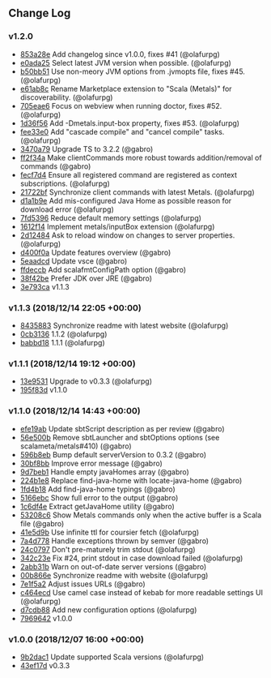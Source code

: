 ## Change Log

### v1.2.0
- [853a28e](https://github.com/scalameta/metals-vscode/commit/853a28e53185fced9829c193926bee216e25e8df) Add changelog since v1.0.0, fixes #41 (@olafurpg)
- [e0ada25](https://github.com/scalameta/metals-vscode/commit/e0ada2559ccd45aecd24765da45564e357e65503) Select latest JVM version when possible. (@olafurpg)
- [b50bb51](https://github.com/scalameta/metals-vscode/commit/b50bb518b55732ee6bce4281732ccfc2d84dbbb3) Use non-meory JVM options from .jvmopts file, fixes #45. (@olafurpg)
- [e61ab8c](https://github.com/scalameta/metals-vscode/commit/e61ab8cd62c5f742706670538f1a27165704fb88) Rename Marketplace extension to "Scala (Metals)" for discoverability. (@olafurpg)
- [705eae6](https://github.com/scalameta/metals-vscode/commit/705eae65f13d5418b910cabfafb6498a3c3891b7) Focus on webview when running doctor, fixes #52. (@olafurpg)
- [1d36f56](https://github.com/scalameta/metals-vscode/commit/1d36f568fdd94b966bb77a6eadab4f292d86a738) Add -Dmetals.input-box property, fixes #53. (@olafurpg)
- [fee33e0](https://github.com/scalameta/metals-vscode/commit/fee33e0a89c67b2f5bebafa2cf7fe2fef17b121f) Add "cascade compile" and "cancel compile" tasks. (@olafurpg)
- [3470a79](https://github.com/scalameta/metals-vscode/commit/3470a795aa60cefc6626c6131d4962c7635a06a3) Upgrade TS to 3.2.2 (@gabro)
- [ff2f34a](https://github.com/scalameta/metals-vscode/commit/ff2f34aea2a66a6a62346d379bc9e23a2d2ce9df) Make clientCommands more robust towards addition/removal of commands (@gabro)
- [fecf7d4](https://github.com/scalameta/metals-vscode/commit/fecf7d45a142ed75fb18c151b277969d24b01b54) Ensure all registered command are registered as context subscriptions. (@olafurpg)
- [21722bf](https://github.com/scalameta/metals-vscode/commit/21722bfa2e14e30ada54b73ab5535071aec09777) Synchronize client commands with latest Metals. (@olafurpg)
- [d1a1b9e](https://github.com/scalameta/metals-vscode/commit/d1a1b9e222dc6cd26bc1586dc14ca75d422667f4) Add mis-configured Java Home as possible reason for download error (@olafurpg)
- [7fd5396](https://github.com/scalameta/metals-vscode/commit/7fd53963c98f4ffd3e00fb0dbe454272214a6145) Reduce default memory settings (@olafurpg)
- [1612f14](https://github.com/scalameta/metals-vscode/commit/1612f14f521cb1b40b8ae30bde56274eb704b353) Implement metals/inputBox extension (@olafurpg)
- [2d12484](https://github.com/scalameta/metals-vscode/commit/2d124849932f389ab2c24c0f3cd2e455a1b6fd5a) Ask to reload window on changes to server properties. (@olafurpg)
- [d400f0a](https://github.com/scalameta/metals-vscode/commit/d400f0aff620ecc7998ecaa36f6c4f1cd3cfca1d) Update features overview (@gabro)
- [5eaadcd](https://github.com/scalameta/metals-vscode/commit/5eaadcd2993b6fe3d0596c78f18f472096f6ce97) Update vsce (@gabro)
- [ffdeccb](https://github.com/scalameta/metals-vscode/commit/ffdeccbdc0aa99c4ef00b7c37949b1db3320eea3) Add scalafmtConfigPath option (@gabro)
- [38f42be](https://github.com/scalameta/metals-vscode/commit/38f42be46bcbd848309ba23487800bf94c72aed9) Prefer JDK over JRE (@gabro)
- [3e793ca](https://github.com/scalameta/metals-vscode/commit/3e793cacb2a4220f2aaab73e4f0f4761a0db441d) v1.1.3

### v1.1.3 (2018/12/14 22:05 +00:00)
- [8435883](https://github.com/scalameta/metals-vscode/commit/84358833ccae6a5af7720ef2ea2bff234e39f15b) Synchronize readme with latest website (@olafurpg)
- [0cb3136](https://github.com/scalameta/metals-vscode/commit/0cb31361b5bbe36417e2c24481fc0cf5b85c0be9) 1.1.2 (@olafurpg)
- [babbd18](https://github.com/scalameta/metals-vscode/commit/babbd18a556a897bd7825be904685993b8d28c1f) 1.1.1 (@olafurpg)

### v1.1.1 (2018/12/14 19:12 +00:00)
- [13e9531](https://github.com/scalameta/metals-vscode/commit/13e95313d89867e5a1e5108412a0279eef97be1e) Upgrade to v0.3.3 (@olafurpg)
- [195f83d](https://github.com/scalameta/metals-vscode/commit/195f83ddf7142b5a4acb1d626b58d0b4b4c7a66a) v1.1.0

### v1.1.0 (2018/12/14 14:43 +00:00)
- [efe19ab](https://github.com/scalameta/metals-vscode/commit/efe19ab4291e24da845f9607ef9b78db14e1ed47) Update sbtScript description as per review (@gabro)
- [56e500b](https://github.com/scalameta/metals-vscode/commit/56e500b19da7369ac8850d9c11dc7e8d3d33afa5) Remove sbtLauncher and sbtOptions options (see scalameta/metals#410) (@gabro)
- [596b8eb](https://github.com/scalameta/metals-vscode/commit/596b8ebfc9d157e3354b95f0ac54ab8028a8426f) Bump default serverVersion to 0.3.2 (@gabro)
- [30bf8bb](https://github.com/scalameta/metals-vscode/commit/30bf8bb9115be678d2324470fa5e96253de3c3f2) Improve error message (@gabro)
- [9d7beb1](https://github.com/scalameta/metals-vscode/commit/9d7beb1a30cac644487857548ea8cab0bf9a8bc0) Handle empty javaHomes array (@gabro)
- [224b1e8](https://github.com/scalameta/metals-vscode/commit/224b1e865f0345b848703c92d13a6901e1ba6e68) Replace find-java-home with locate-java-home (@gabro)
- [1fd4b18](https://github.com/scalameta/metals-vscode/commit/1fd4b18bbb7dca736ce4a8431c4d3075ea60e671) Add find-java-home typings (@gabro)
- [5166ebc](https://github.com/scalameta/metals-vscode/commit/5166ebc1e86cebbafd71d2a268ce1321c4586409) Show full error to the output (@gabro)
- [1c6df4e](https://github.com/scalameta/metals-vscode/commit/1c6df4ebc871e10ba7f534cde0fe9f4c1a2c1f7d) Extract getJavaHome utility (@gabro)
- [53208c6](https://github.com/scalameta/metals-vscode/commit/53208c6044132190b13f1b5b7ea104807d3adf06) Show Metals commands only when the active buffer is a Scala file (@gabro)
- [41e5d9b](https://github.com/scalameta/metals-vscode/commit/41e5d9bb5468885460d116783411cfc49bd4bfd1) Use infinite ttl for coursier fetch (@olafurpg)
- [7a4d778](https://github.com/scalameta/metals-vscode/commit/7a4d7782a89861665bc279c056cb519b6280b8c8) Handle exceptions thrown by semver (@gabro)
- [24c0797](https://github.com/scalameta/metals-vscode/commit/24c079727faaefbd74a510beb25a213b9d651ab0) Don't pre-maturely trim stdout (@olafurpg)
- [342c23e](https://github.com/scalameta/metals-vscode/commit/342c23ee7a23582fcd90809e518b3152f5103a26) Fix #24, print stdout in case download failed (@olafurpg)
- [2abb31b](https://github.com/scalameta/metals-vscode/commit/2abb31b790d3b8b318b57f5d09cd5f352ab0dfb4) Warn on out-of-date server versions (@gabro)
- [00b866e](https://github.com/scalameta/metals-vscode/commit/00b866e08bb60c45cc0dd2746521862ed4ab5e29) Synchronize readme with website (@olafurpg)
- [7e1f5a2](https://github.com/scalameta/metals-vscode/commit/7e1f5a2275c67fa4c64f056c66783cefa0f34c84) Adjust issues URLs (@gabro)
- [c464ecd](https://github.com/scalameta/metals-vscode/commit/c464ecd5013771759cd2bfc8a64a6f6f7a0b14c5) Use camel case instead of kebab for more readable settings UI (@olafurpg)
- [d7cdb88](https://github.com/scalameta/metals-vscode/commit/d7cdb88acda597e4d5f9bddb7bd67d3f97607749) Add new configuration options (@olafurpg)
- [7969642](https://github.com/scalameta/metals-vscode/commit/7969642212be207805825f9d10ed6d76fee33453) v1.0.0

### v1.0.0 (2018/12/07 16:00 +00:00)
- [9b2dac1](https://github.com/scalameta/metals-vscode/commit/9b2dac1b218682ad45e3548e72ffa6ebcc575f53) Update supported Scala versions (@olafurpg)
- [43ef17d](https://github.com/scalameta/metals-vscode/commit/43ef17d3a347818da42b482f1ec20108dd411b23) v0.3.3

